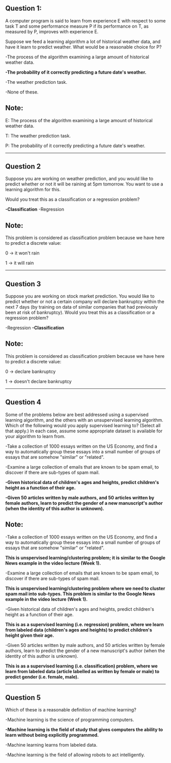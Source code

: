 
Question 1:
------------
A computer program is said to learn from experience E with respect to some task T and some performance measure P if its
performance on T, as measured by P, improves with experience E.

Suppose we feed a learning algorithm a lot of historical weather data, and have it learn to predict weather. What would be a
reasonable choice for P?

-The process of the algorithm examining a large amount of historical weather data.

**-The probability of it correctly predicting a future date's weather.**

-The weather prediction task.

-None of these.

Note:
-----
E: The process of the algorithm examining a large amount of historical weather data.

T: The weather prediction task.

P: The probability of it correctly predicting a future date's weather.

------------------------------------------------------------------------------------------------
Question 2
------------
Suppose you are working on weather prediction, and you would like to predict whether or not it will be raining at 5pm
tomorrow. You want to use a learning algorithm for this.

Would you treat this as a classification or a regression problem?

**-Classification**
-Regression

Note:
-----
This problem is considered as classification problem because we have here to predict a discrete value:

0 -> it won't rain

1 -> it will rain

------------------------------------------------------------------------------------------------
Question 3
------------
Suppose you are working on stock market prediction. You would like to predict whether or not a certain company will declare bankruptcy within the next 7 days (by training on data of similar companies that had previously been at risk of bankruptcy). Would you treat this as a classification or a regression problem?

-Regression
**-Classification**

Note:
-----
This problem is considered as classification problem because we have here to predict a discrete value:

0 -> declare bankruptcy

1 -> doesn't declare bankruptcy

------------------------------------------------------------------------------------------------
Question 4
------------
Some of the problems below are best addressed using a supervised learning algorithm, and the others with an unsupervised
learning algorithm. Which of the following would you apply supervised learning to? (Select all that apply.) In each case, assume some appropriate dataset is available for your algorithm to learn from.

-Take a collection of 1000 essays written on the US Economy, and find a way to automatically group these essays into a small number of groups of essays that are somehow "similar" or "related".

-Examine a large collection of emails that are known to be spam email, to discover if there are sub-types of spam mail.

**-Given historical data of children's ages and heights, predict children's height as a function of their age.**

**-Given 50 articles written by male authors, and 50 articles written by female authors, learn to predict the gender of a new manuscript's author (when the identity of this author is unknown).**

Note:
-----

-Take a collection of 1000 essays written on the US Economy, and find a way to automatically group these essays into a small number of groups of essays that are somehow "similar" or "related".

**This is unspervised learning/clustering problem; it is similar to the Google News example in the video lecture (Week 1).**

-Examine a large collection of emails that are known to be spam email, to discover if there are sub-types of spam mail.

**This is unspervised learning/clustering problem where we need to cluster spam mail into sub-types. This problem is similar to the Google News example in the video lecture (Week 1).**

-Given historical data of children's ages and heights, predict children's height as a function of their age.

**This is as a supervised learning (i.e. regression) problem, where we learn from labeled data (children's ages and heights) to predict children's height given their age.**

-Given 50 articles written by male authors, and 50 articles written by female authors, learn to predict the gender of a new manuscript's author (when the identity of this author is unknown).

**This is as a supervised learning (i.e. classification) problem, where we learn from labeled data (article labelled as written by female or male) to predict gender (i.e. female, male).**

------------------------------------------------------------------------------------------------
Question 5
------------
Which of these is a reasonable definition of machine learning?

-Machine learning is the science of programming computers.

**-Machine learning is the field of study that gives computers the ability to learn without being explicitly programmed.**

-Machine learning learns from labeled data.

-Machine learning is the field of allowing robots to act intelligently.
